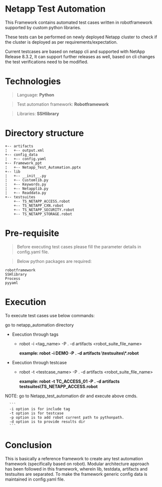 
Netapp Test Automation
======================

This Framework contains automated test cases written in robotframework supported by custom python libraries.

These tests can be performed on newly deployed Netapp cluster to check if the cluster is deployed as per requirements/expectation.

Current testcases are based on netapp cli and supported with NetApp Release 8.3.2,
It can support further releases as well, based on cli changes the test verifications need to be modified.

Technologies
============

> Language: **Python**

> Test automation framework: **Robotframework** 

> Libraries: **SSHlibrary**

Directory structure
===================
```
+-- artifacts
¦   +-- output.xml
+-- config_data
¦   +-- config.yaml
+-- Framework_ppt
¦   +-- Netapp_Test_Automation.pptx
+-- lib
¦   +-- __init__.py
¦   +-- Customlib.py
¦   +-- Keywords.py
¦   +-- Netapplib.py
¦   +-- Readdata.py
+-- testsuites
    +-- TS_NETAPP_ACCESS.robot
    +-- TS_NETAPP_CXN.robot
    +-- TS_NETAPP_SECURITY.robot
    +-- TS_NETAPP_STORAGE.robot
```
	
Pre-requisite
=============

> Before executing test cases please fill the parameter details in config.yaml file.

> Below python packages are required:
```
robotframework
SSHlibrary
Process
pyyaml
```


Execution
=========

To execute test cases use below commands:

go to netapp_automation directory

- Execution through tags
  - robot -i <tag_name> -P . -d artifacts <robot_suite_file_name>
    
    **example: robot -i DEMO -P . -d artifacts \testsuites\\*.robot**
  
- Execution through testcase
  - robot -t <testcase_name> -P . -d artifacts <robot_suite_file_name>
    
    **example: robot -t TC_ACCESS_01 -P . -d artifacts testsuites\TS_NETAPP_ACCESS.robot**
  
NOTE: go to Netapp_test_automation dir and execute above cmds.
      
      ```
      -i option is for include tag
      -t option is for testcase
      -p option is to add robot current path to pythonpath.
      -d option is to provide results dir
      ```
      
  
Conclusion
==========

This is basically a reference framework to create any test automation framework (specifically based on robot). Modular architecture approach has been followed in this framework, wherein lib, testdata, artifacts and testsuites are separated. To make the framework generic config data is maintained in config.yaml file.  
	



	
